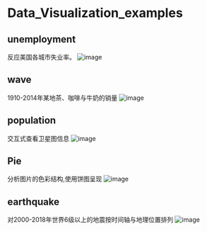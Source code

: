 # Data_Visualization_examples
## unemployment
反应美国各城市失业率。
![image](https://github.com/Kanvases/Data_Visualization_examples/blob/master/gifs/unemployment.gif)

## wave
1910-2014年某地茶、咖啡与牛奶的销量
![image](https://github.com/Kanvases/Data_Visualization_examples/blob/master/gifs/wave.gif)

## population
交互式查看卫星图信息
![image](https://github.com/Kanvases/Data_Visualization_examples/blob/master/gifs/population.gif)

## Pie
分析图片的色彩结构,使用饼图呈现
![image](https://github.com/Kanvases/Data_Visualization_examples/blob/master/gifs/pieC.gif)

## earthquake
对2000-2018年世界6级以上的地震按时间轴与地理位置排列
![image](https://github.com/Kanvases/Data_Visualization_examples/blob/master/gifs/earthquake.gif)
